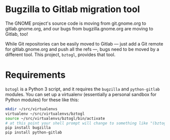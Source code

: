 Bugzilla to Gitlab migration tool
=================================

The GNOME project's source code is moving from git.gnome.org to
gitlab.gnome.org, and our bugs from bugzilla.gnome.org are moving to
Gitlab, too!

While Git repositories can be easily moved to Gitlab — just add a Git
remote for gitlab.gnome.org and push all the refs —, bugs need to be
moved by a different tool.  This project, `bztogl`, provides that tool.

# Requirements

`bztogl` is a Python 3 script, and it requires the `bugzilla` and
`python-gitlab` modules.  You can set up a virtualenv (essentially a
personal sandbox for Python modules) for these like this:

```sh
mkdir ~/src/virtualenvs
virtualenv ~/src/virtualenvs/bztogl
source ~/src/virtualenvs/bztogl/bin/activate
# at this point your shell prompt will change to something like "(bztogl) $_"
pip install bugzilla
pip install python-gitlab
```

